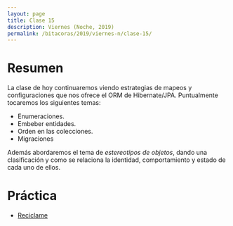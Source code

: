 ```yaml
---
layout: page
title: Clase 15
description: Viernes (Noche, 2019)
permalink: /bitacoras/2019/viernes-n/clase-15/
---
```


# Resumen
La clase de hoy continuaremos viendo estrategias de mapeos y configuraciones que nos ofrece el ORM de Hibernate/JPA. Puntualmente tocaremos los siguientes temas:

- Enumeraciones.
- Embeber entidades.
- Orden en las colecciones. 
- Migraciones

Además abordaremos el tema de _estereotipos de objetos_, dando una clasificación y como se relaciona la identidad, comportamiento y estado de cada uno de ellos.


# Práctica
- [Reciclame](https://docs.google.com/document/d/1n0dyG2TKT8J7MOVWiAshQs0Vkk3sMR0VRpjglbenh1o/edit?usp=sharing)

